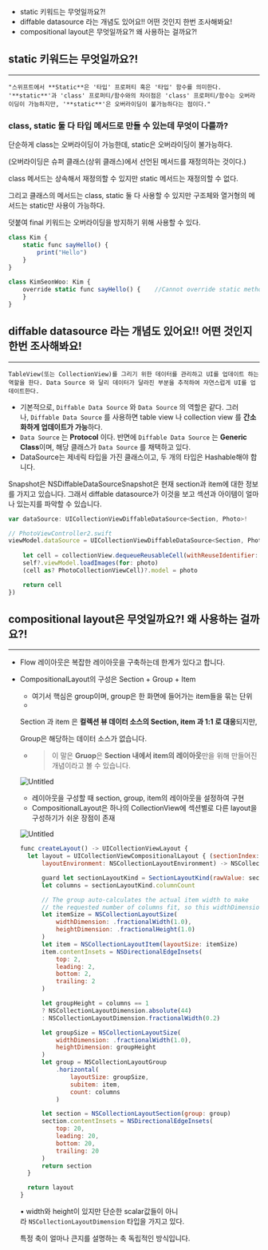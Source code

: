 - static 키워드는 무엇일까요?!
- diffable datasource 라는 개념도 있어요!! 어떤 것인지 한번 조사해봐요!
- compositional layout은 무엇일까요?! 왜 사용하는 걸까요?!

## static 키워드는 무엇일까요?!

---

`"스위프트에서 **Static**은 '타입' 프로퍼티 혹은 '타입' 함수를 의미한다. '**static**'과 'class' 프로퍼티/함수와의 차이점은 'class' 프로퍼티/함수는 오버라이딩이 가능하지만, '**static**'은 오버라이딩이 불가능하다는 점이다."`

### class, static 둘 다 타입 메서드로 만들 수 있는데 무엇이 다를까?

단순하게 class는 오버라이딩이 가능한데, static은 오버라이딩이 불가능하다.

(오버라이딩은 슈퍼 클래스(상위 클래스)에서 선언된 메서드를 재정의하는 것이다.)

class 메서드는 상속해서 재정의할 수 있지만 static 메서드는 재정의할 수 없다.

그리고 클래스의 메서드는 class, static 둘 다 사용할 수 있지만 구조체와 열거형의 메서드는 static만 사용이 가능하다.

덧붙여 final 키워드는 오버라이딩을 방지하기 위해 사용할 수 있다.

```jsx
class Kim {
    static func sayHello() {
        print("Hello")
    }
}
 
class KimSeonWoo: Kim {
    override static func sayHello() {    //Cannot override static method   
    }
}
```

## diffable datasource 라는 개념도 있어요!! 어떤 것인지 한번 조사해봐요!

---

`TableView(또는 CollectionView)를 그리기 위한 데이터를 관리하고 UI를 업데이트 하는 역할을 한다. Data Source 와 달리 데이터가 달라진 부분을 추적하여 자연스럽게 UI를 업데이트한다.`

- 기본적으로, `Diffable Data Source` 와 `Data Source` 의 역할은 같다. 그러나, `Diffable Data Source` 를 사용하면 table view 나 collection view 를 **간소화하게 업데이트가 가능**하다.
- `Data Source` 는 **Protocol** 이다. 반면에 `Diffable Data Source` 는 **Generic Class**이며, 해당 클래스가 `Data Source` 를 채택하고 있다.
- DataSource는 제네릭 타입을 가진 클래스이고, 두 개의 타입은 Hashable해야 합니다.

 

Snapshot은 NSDiffableDataSourceSnapshot은 현재 section과 item에 대한 정보를 가지고 있습니다. 그래서 diffable datasource가 이것을 보고 섹션과 아이템이 얼마나 있는지를 파악할 수 있습니다.

 

```jsx
var dataSource: UICollectionViewDiffableDataSource<Section, Photo>!

// PhotoViewController2.swift
viewModel.dataSource = UICollectionViewDiffableDataSource<Section, Photo>(collectionView: collectionView,
                                                                          cellProvider: { [weak self] collectionView, indexPath, photo in
    let cell = collectionView.dequeueReusableCell(withReuseIdentifier: PhotoCollectionViewCell.identifier, for: indexPath)
    self?.viewModel.loadImages(for: photo)
    (cell as? PhotoCollectionViewCell)?.model = photo

    return cell
})
```

## compositional layout은 무엇일까요?! 왜 사용하는 걸까요?!

---

- Flow 레이아웃은 복잡한 레이아웃을 구축하는데 한계가 있다고 합니다.
- CompositionalLayout의 구성은 Section + Group + Item
    - 여기서 핵심은 group이며, group은 한 화면에 들어가는 item들을 묶는 단위
    - 
    
    Section 과 item 은 **컬렉션 뷰 데이터 소스의 Section, item 과 1:1 로 대응**되지만,
    
    Group은 해당하는 데이터 소스가 없습니다.
    
    - > 이 말은 **Gruop**은 **Section 내에서 item의 레이아웃**만을 위해 만들어진 개념이라고 볼 수 있습니다.
    
    ![Untitled](https://prod-files-secure.s3.us-west-2.amazonaws.com/2a65dd92-1694-460a-a843-42f41adf38d8/0a13cc64-51cf-4152-8981-7c8affae23bc/Untitled.png)
    
    - 레이아웃을 구성할 때 section, group, item의 레이아웃을 설정하여 구현
    - CompositionalLayout은 하나의 CollectionView에 섹션별로 다른 layout을 구성하기가 쉬운 장점이 존재
    
    ![Untitled](https://prod-files-secure.s3.us-west-2.amazonaws.com/2667ad2b-4328-4480-9c8b-098231c5cf7c/b805b7bd-6c3a-41c0-890a-e7b93168e70a/Untitled.png)
    
    ```jsx
    func createLayout() -> UICollectionViewLayout {
      let layout = UICollectionViewCompositionalLayout { (sectionIndex: Int,
          layoutEnvironment: NSCollectionLayoutEnvironment) -> NSCollectionLayoutSection? in
    
          guard let sectionLayoutKind = SectionLayoutKind(rawValue: sectionIndex) else { return nil }
          let columns = sectionLayoutKind.columnCount
    
          // The group auto-calculates the actual item width to make
          // the requested number of columns fit, so this widthDimension is ignored.
          let itemSize = NSCollectionLayoutSize(
              widthDimension: .fractionalWidth(1.0),
              heightDimension: .fractionalHeight(1.0)
          )
          let item = NSCollectionLayoutItem(layoutSize: itemSize)
          item.contentInsets = NSDirectionalEdgeInsets(
              top: 2,
              leading: 2,
              bottom: 2,
              trailing: 2
          )
    
          let groupHeight = columns == 1
          ? NSCollectionLayoutDimension.absolute(44)
          : NSCollectionLayoutDimension.fractionalWidth(0.2)
    
          let groupSize = NSCollectionLayoutSize(
              widthDimension: .fractionalWidth(1.0),
              heightDimension: groupHeight
          )
          let group = NSCollectionLayoutGroup
              .horizontal(
                  layoutSize: groupSize,
                  subitem: item,
                  count: columns
              )
    
          let section = NSCollectionLayoutSection(group: group)
          section.contentInsets = NSDirectionalEdgeInsets(
              top: 20,
              leading: 20,
              bottom: 20,
              trailing: 20
          )
          return section
      }
    
      return layout
    }
    ```
    
    • width와 height이 있지만 단순한 scalar값들이 아니라 `NSCollectionLayoutDimension` 타입을 가지고 있다.
    
    특정 축이 얼마나 큰지를 설명하는 축 독립적인 방식입니다.